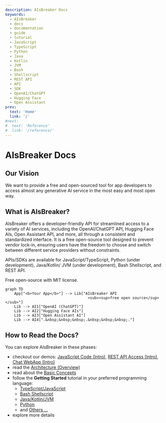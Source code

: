```yaml
---
description: AIsBreaker Docs
keywords:
  - AIsBreaker
  - docs
  - documentation
  - guide
  - tutorial
  - JavaScript
  - TypeScript
  - Python
  - Java
  - Kotlin
  - JVM
  - Bash
  - Shellscript
  - REST API
  - API
  - SDK
  - OpenAI/ChatGPT
  - Hugging Face
  - Open Assistant
prev:
  text: 'Home'
  link: '/'
#next:
#  text: 'Reference'
#  link: '/reference/'
---
```


AIsBreaker Docs
===============

Our Vision
----------
We want to provide a free and open-sourced tool for app developers to access almost any generative AI service in the most easy and most open way.


What is AIsBreaker?
-------------------
AIsBreaker offers a developer-friendly API for streamlined access to a variety of AI services, including the OpenAI/ChatGPT API, Hugging Face AIs, Open Assistant API, and more, all through a consistent and standardized interface. It is a free open-source tool designed to prevent vendor lock-in, ensuring users have the freedom to choose and switch between different service providers without constraints.

APIs/SDKs are available for JavaScript/TypeScript, Python (under development), Java/Kotlin/ JVM (under development), Bash Shellscript, and REST API.

Free open-source with MIT license.

```mermaid
graph TD
    App["<b>Your App</b>"] --> Lib["AIsBreaker API
                                     <sub><sup>free open source</sup></sub>"]
    Lib --> AI1["OpenAI (ChatGPT)"]
    Lib --> AI2["Hugging Face AIs"]
    Lib --> AI3["Open Assistant AI"]
    Lib --> AI4[".&nbsp;&nbsp;&nbsp;.&nbsp;&nbsp;&nbsp;."]
```


How to Read the Docs?
---------------------
You can explore AIsBreaker in these phases:
- checkout our demos: [JavaScript Code (Intro)](./demo-javascript-intro), [REST API Access (Intro)](./demo-rest-api-access-intro), [Chat WebApp (Intro)](./demo-chat-webapp-intro)
- read the [Architecture (Overview)](./architecture)
- read about the [Basic Concepts](./concepts)
- follow the **Getting Started** tutorial in your preferred programming language:
  - [TypeScript/JavaScript](./getting-started-with-typescript-javascript)
  - [Bash Shellscript](./getting-started-with-bash)
  - [Java/Kotlin/JVM](./getting-started-with-java)
  - [Python](./getting-started-with-python)
  - and [Others ...](./aisbreaker-rest-api)
- explore more details
